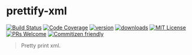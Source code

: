 # prettify-xml
[![Build Status](https://img.shields.io/travis/jonathanewerner/prettify-xml.svg?style=flat-square)](https://travis-ci.org/jonathanewerner/prettify-xml)
[![Code Coverage](https://img.shields.io/codecov/c/github/jonathanewerner/prettify-xml.svg?style=flat-square)](https://codecov.io/github/jonathanewerner/prettify-xml)
[![version](https://img.shields.io/npm/v/prettify-xml.svg?style=flat-square)](http://npm.im/prettify-xml)
[![downloads](https://img.shields.io/npm/dm/prettify-xml.svg?style=flat-square)](http://npm-stat.com/charts.html?package=prettify-xml&from=2015-08-01)
[![MIT License](https://img.shields.io/npm/l/prettify-xml.svg?style=flat-square)](http://opensource.org/licenses/MIT)
[![PRs Welcome](https://img.shields.io/badge/PRs-welcome-brightgreen.svg?style=flat-square)](http://makeapullrequest.com)
[![Commitizen friendly](https://img.shields.io/badge/commitizen-friendly-brightgreen.svg?style=flat-square)](http://commitizen.github.io/cz-cli/)

 > Pretty print xml.
